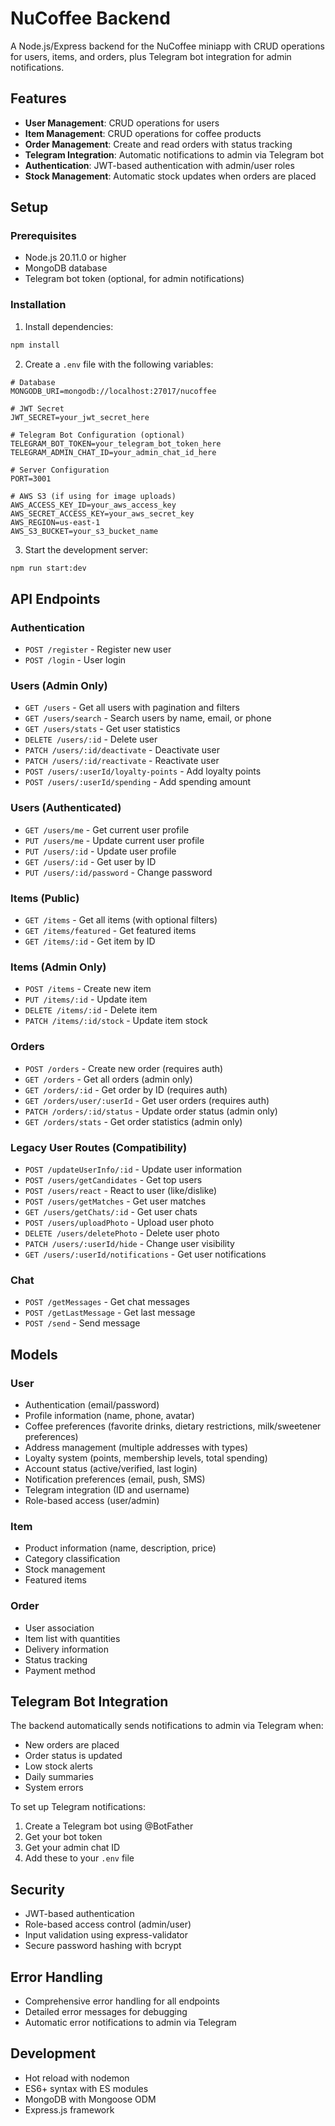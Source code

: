 # NuCoffee Backend

A Node.js/Express backend for the NuCoffee miniapp with CRUD operations for users, items, and orders, plus Telegram bot integration for admin notifications.

## Features

- **User Management**: CRUD operations for users
- **Item Management**: CRUD operations for coffee products
- **Order Management**: Create and read orders with status tracking
- **Telegram Integration**: Automatic notifications to admin via Telegram bot
- **Authentication**: JWT-based authentication with admin/user roles
- **Stock Management**: Automatic stock updates when orders are placed

## Setup

### Prerequisites

- Node.js 20.11.0 or higher
- MongoDB database
- Telegram bot token (optional, for admin notifications)

### Installation

1. Install dependencies:
```bash
npm install
```

2. Create a `.env` file with the following variables:
```env
# Database
MONGODB_URI=mongodb://localhost:27017/nucoffee

# JWT Secret
JWT_SECRET=your_jwt_secret_here

# Telegram Bot Configuration (optional)
TELEGRAM_BOT_TOKEN=your_telegram_bot_token_here
TELEGRAM_ADMIN_CHAT_ID=your_admin_chat_id_here

# Server Configuration
PORT=3001

# AWS S3 (if using for image uploads)
AWS_ACCESS_KEY_ID=your_aws_access_key
AWS_SECRET_ACCESS_KEY=your_aws_secret_key
AWS_REGION=us-east-1
AWS_S3_BUCKET=your_s3_bucket_name
```

3. Start the development server:
```bash
npm run start:dev
```

## API Endpoints

### Authentication
- `POST /register` - Register new user
- `POST /login` - User login

### Users (Admin Only)
- `GET /users` - Get all users with pagination and filters
- `GET /users/search` - Search users by name, email, or phone
- `GET /users/stats` - Get user statistics
- `DELETE /users/:id` - Delete user
- `PATCH /users/:id/deactivate` - Deactivate user
- `PATCH /users/:id/reactivate` - Reactivate user
- `POST /users/:userId/loyalty-points` - Add loyalty points
- `POST /users/:userId/spending` - Add spending amount

### Users (Authenticated)
- `GET /users/me` - Get current user profile
- `PUT /users/me` - Update current user profile
- `PUT /users/:id` - Update user profile
- `GET /users/:id` - Get user by ID
- `PUT /users/:id/password` - Change password

### Items (Public)
- `GET /items` - Get all items (with optional filters)
- `GET /items/featured` - Get featured items
- `GET /items/:id` - Get item by ID

### Items (Admin Only)
- `POST /items` - Create new item
- `PUT /items/:id` - Update item
- `DELETE /items/:id` - Delete item
- `PATCH /items/:id/stock` - Update item stock

### Orders
- `POST /orders` - Create new order (requires auth)
- `GET /orders` - Get all orders (admin only)
- `GET /orders/:id` - Get order by ID (requires auth)
- `GET /orders/user/:userId` - Get user orders (requires auth)
- `PATCH /orders/:id/status` - Update order status (admin only)
- `GET /orders/stats` - Get order statistics (admin only)

### Legacy User Routes (Compatibility)
- `POST /updateUserInfo/:id` - Update user information
- `POST /users/getCandidates` - Get top users
- `POST /users/react` - React to user (like/dislike)
- `POST /users/getMatches` - Get user matches
- `GET /users/getChats/:id` - Get user chats
- `POST /users/uploadPhoto` - Upload user photo
- `DELETE /users/deletePhoto` - Delete user photo
- `PATCH /users/:userId/hide` - Change user visibility
- `GET /users/:userId/notifications` - Get user notifications

### Chat
- `POST /getMessages` - Get chat messages
- `POST /getLastMessage` - Get last message
- `POST /send` - Send message

## Models

### User
- Authentication (email/password)
- Profile information (name, phone, avatar)
- Coffee preferences (favorite drinks, dietary restrictions, milk/sweetener preferences)
- Address management (multiple addresses with types)
- Loyalty system (points, membership levels, total spending)
- Account status (active/verified, last login)
- Notification preferences (email, push, SMS)
- Telegram integration (ID and username)
- Role-based access (user/admin)

### Item
- Product information (name, description, price)
- Category classification
- Stock management
- Featured items

### Order
- User association
- Item list with quantities
- Delivery information
- Status tracking
- Payment method

## Telegram Bot Integration

The backend automatically sends notifications to admin via Telegram when:
- New orders are placed
- Order status is updated
- Low stock alerts
- Daily summaries
- System errors

To set up Telegram notifications:
1. Create a Telegram bot using @BotFather
2. Get your bot token
3. Get your admin chat ID
4. Add these to your `.env` file

## Security

- JWT-based authentication
- Role-based access control (admin/user)
- Input validation using express-validator
- Secure password hashing with bcrypt

## Error Handling

- Comprehensive error handling for all endpoints
- Detailed error messages for debugging
- Automatic error notifications to admin via Telegram

## Development

- Hot reload with nodemon
- ES6+ syntax with ES modules
- MongoDB with Mongoose ODM
- Express.js framework 